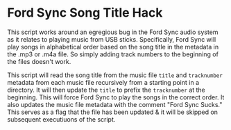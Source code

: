 # Ford Sync Song Title Hack
This script works around an egregious bug in the Ford Sync audio system as it relates to playing music from USB sticks. Specifically, Ford Sync will play songs in alphabetical order based on the song title in the metadata in the .mp3 or .m4a file. So simply adding track numbers to the beginning of the files doesn't work.

This script will read the song title from the music file `title` and `tracknumber` metadata from each music file recursively from a starting point in a directory. It will then update the `title` to prefix the `tracknumber` at the beginning. This will force Ford Sync to play the songs in the correct order. It also updates the music file metadata with the comment "Ford Sync Sucks." This serves as a flag that the file has been updated & it will be skipped on subsequent executiuons of the script.


